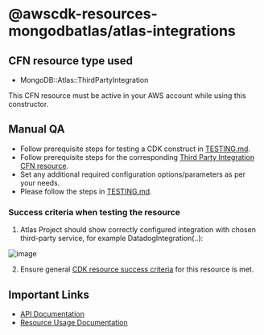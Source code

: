 # @awscdk-resources-mongodbatlas/atlas-integrations

## CFN resource type used
- MongoDB::Atlas::ThirdPartyIntegration

This CFN resource must be active in your AWS account while using this constructor.

## Manual QA
- Follow prerequisite steps for testing a CDK construct in [TESTING.md](../../../TESTING.md).
- Follow prerequisite steps for the corresponding [Third Party Integration CFN resource](https://github.com/mongodb/mongodbatlas-cloudformation-resources/tree/master/cfn-resources/third-party-inetgration/test/README.md).
- Set any additional required configuration options/parameters as per your needs.
- Please follow the steps in [TESTING.md](../../../TESTING.md).


### Success criteria when testing the resource
1. Atlas Project should show correctly configured integration with chosen third-party service, for example DatadogIntegration(..):

![image](https://user-images.githubusercontent.com/122359335/227501805-7eee80cc-12a0-4a80-8400-09a283655187.png)

2. Ensure general [CDK resource success criteria](https://github.com/mongodb/mongodbatlas-cloudformation-resources/tree/master/TESTING.md) for this resource is met.

## Important Links
- [API Documentation](https://www.mongodb.com/docs/api/doc/atlas-admin-api-v2/operation/operation-createthirdpartyintegration)
- [Resource Usage Documentation](https://www.mongodb.com/docs/atlas/tutorial/third-party-service-integrations/)
